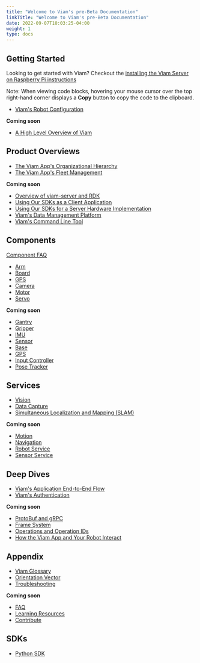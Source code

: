 ```yaml
---
title: "Welcome to Viam's pre-Beta Documentation"
linkTitle: "Welcome to Viam's pre-Beta Documentation"
date: 2022-09-07T10:03:25-04:00
weight: 1
type: docs
---
```


## Getting Started
Looking to get started with Viam? Checkout the [installing the Viam Server on Raspberry Pi instructions](getting-started/installation.md)

Note: When viewing code blocks, hovering your mouse cursor over the top right-hand corner displays a **Copy** button to copy the code to the clipboard.

- [Viam's Robot Configuration](getting-started/robot-config.md)

**Coming soon**

- [A High Level Overview of Viam](getting-started/high-level-overview.md)

## Product Overviews
- [The Viam App's Organizational Hierarchy](product-overviews/organization-management.md)
- [The Viam App's Fleet Management](product-overviews/fleet-management.md)

**Coming soon**

- [Overview of viam-server and RDK](product-overviews/RDK.md)
- [Using Our SDKs as a Client Application](product-overviews/SDK-as-client.md)
- [Using Our SDKs for a Server Hardware Implementation](product-overviews/SDK-as-server.md)
- [Viam's Data Management Platform](product-overviews/data-management.md)
- [Viam's Command Line Tool](product-overviews/CLI.md)

## Components
[Component FAQ](components/component-faq.md)

- [Arm](components/arm.md)
- [Board](components/board.md)
- [GPS](components/gps.md)
- [Camera](components/camera.md)
- [Motor](components/motor.md)
- [Servo](components/servo.md)

**Coming soon**

- [Gantry](components/gantry.md)
- [Gripper](components/gripper.md)
- [IMU](components/imu.md)
- [Sensor](components/sensor.md)
- [Base](components/base.md)
- [GPS](components/gps.md)
- [Input Controller](components/input-controller.md)
- [Pose Tracker](components/pose-tracker.md)

## Services
- [Vision](services/vision.md)
- [Data Capture](services/data-capture.md)
- [Simultaneous Localization and Mapping (SLAM)](services/slam.md)  


**Coming soon**

- [Motion](services/motion.md)
- [Navigation](services/navigation.md)
- [Robot Service](services/robot-service.md)
- [Sensor Service](services/sensor.md)


## Deep Dives
- [Viam's Application End-to-End Flow](deeper-dive/robot-to-robot-comms.md)
- [Viam's Authentication](deeper-dive/security.md)

**Coming soon**

- [ProtoBuf and gRPC](deeper-dive/architecture-and-protobuf.md)
- [Frame System](deeper-dive/frame-system.md)
- [Operations and Operation IDs](deeper-dive/operations.md)
- [How the Viam App and Your Robot Interact](deeper-dive/robot-to-cloud-comms.md)

## Appendix
- [Viam Glossary](appendix/glossary.md)
- [Orientation Vector](appendix/orientation-vector.md)
- [Troubleshooting](appendix/troubleshooting.md)

**Coming soon**

- [FAQ](appendix/faq.md)
- [Learning Resources](appendix/learning-resources.md)
- [Contribute](appendix/contribute.md)

## SDKs
- [Python SDK](https://python.viam.dev/)
